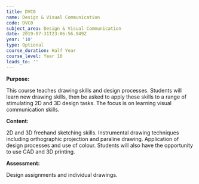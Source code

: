 ```yaml
---
title: DVC0
name: Design & Visual Communication
code: DVC0
subject_area: Design & Visual Communication
date: 2019-07-31T23:06:56.949Z
year: '10'
type: Optional
course_duration: Half Year
course_level: Year 10
leads_to: ''
---
```

**Purpose:**

This course teaches drawing skills and design processes. Students will learn new drawing skills, then be asked to apply these skills to a range of stimulating 2D and 3D design tasks. The focus is on learning visual communication skills.

**Content:**

2D and 3D freehand sketching skills. Instrumental drawing techniques including orthographic projection and paraline drawing. Application of design processes and use of colour. Students will also have the opportunity to use CAD and 3D printing.

**Assessment:**

Design assignments and individual drawings.
